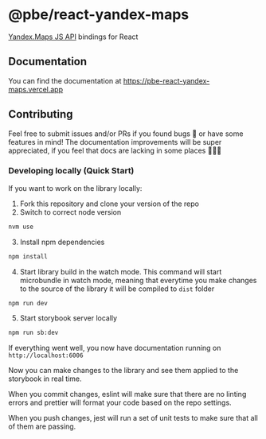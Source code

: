 # @pbe/react-yandex-maps

[Yandex.Maps JS API][ymaps-api] bindings for React

[ymaps-api]:
  https://tech.yandex.com/maps/doc/jsapi/2.1/quick-start/index-docpage/

## Documentation

You can find the documentation at https://pbe-react-yandex-maps.vercel.app

## Contributing

Feel free to submit issues and/or PRs if you found bugs 🐞 or have some features
in mind! The documentation improvements will be super appreciated, if you feel
that docs are lacking in some places 📝👩‍🔬

### Developing locally (Quick Start)

If you want to work on the library locally:

1. Fork this repository and clone your version of the repo
2. Switch to correct node version

```sh
nvm use
```

3. Install npm dependencies

```sh
npm install
```

4. Start library build in the watch mode. This command will start microbundle in
   watch mode, meaning that everytime you make changes to the source of the
   library it will be compiled to `dist` folder

```sh
npm run dev
```

5. Start storybook server locally

```sh
npm run sb:dev
```

If everything went well, you now have documentation running on
`http://localhost:6006`

Now you can make changes to the library and see them applied to the storybook in
real time.

When you commit changes, eslint will make sure that there are no linting errors
and prettier will format your code based on the repo settings.

When you push changes, jest will run a set of unit tests to make sure that all
of them are passing.
